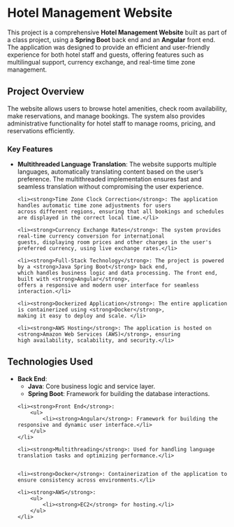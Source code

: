 <body>

<h1>Hotel Management Website</h1>

<p>This project is a comprehensive <strong>Hotel Management Website</strong> built as part of a class project, using a 
<strong>Spring Boot</strong> back end and an <strong>Angular</strong> front end. The application was designed to provide 
an efficient and user-friendly experience for both hotel staff and guests, offering features such as multilingual support, 
currency exchange, and real-time time zone management.</p>

<h2>Project Overview</h2>

<p>The website allows users to browse hotel amenities, check room availability, make reservations, and manage bookings. 
The system also provides administrative functionality for hotel staff to manage rooms, pricing, and reservations efficiently.</p>

<h3>Key Features</h3>

<ul>
    <li><strong>Multithreaded Language Translation</strong>: The website supports multiple languages, automatically 
    translating content based on the user’s preference. The multithreaded implementation ensures fast and seamless 
    translation without compromising the user experience.</li>

    <li><strong>Time Zone Clock Correction</strong>: The application handles automatic time zone adjustments for users 
    across different regions, ensuring that all bookings and schedules are displayed in the correct local time.</li>

    <li><strong>Currency Exchange Rates</strong>: The system provides real-time currency conversion for international 
    guests, displaying room prices and other charges in the user's preferred currency, using live exchange rates.</li>

    <li><strong>Full-Stack Technology</strong>: The project is powered by a <strong>Java Spring Boot</strong> back end, 
    which handles business logic and data processing. The front end, built with <strong>Angular</strong>, 
    offers a responsive and modern user interface for seamless interaction.</li>

    <li><strong>Dockerized Application</strong>: The entire application is containerized using <strong>Docker</strong>, 
    making it easy to deploy and scale. </li>

    <li><strong>AWS Hosting</strong>: The application is hosted on <strong>Amazon Web Services (AWS)</strong>, ensuring 
    high availability, scalability, and security.</li>
</ul>

<h2>Technologies Used</h2>

<ul>
    <li><strong>Back End</strong>:
        <ul>
            <li><strong>Java</strong>: Core business logic and service layer.</li>
            <li><strong>Spring Boot</strong>: Framework for building the database interactions.</li>
        </ul>
    </li>

    <li><strong>Front End</strong>:
        <ul>
            <li><strong>Angular</strong>: Framework for building the responsive and dynamic user interface.</li>
        </ul>
    </li>

    <li><strong>Multithreading</strong>: Used for handling language translation tasks and optimizing performance.</li>


    <li><strong>Docker</strong>: Containerization of the application to ensure consistency across environments.</li>

    <li><strong>AWS</strong>:
        <ul>
            <li><strong>EC2</strong> for hosting.</li>
        </ul>
    </li>
</ul>
